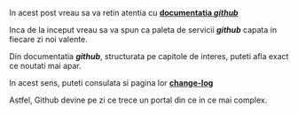 
In acest post vreau sa va retin atentia cu [**documentatia *github***](https://docs.github.com/en)

Inca de la inceput vreau sa va spun ca paleta de servicii ***github*** capata in fiecare zi noi valente.

Din documentatia ***github***, structurata pe capitole de interes, puteti afla exact ce noutati mai apar.

In acest sens, puteti consulata si pagina lor [**change-log**](https://github.blog/changelog/)

Astfel, Github devine pe zi ce trece un portal din ce in ce mai complex.



